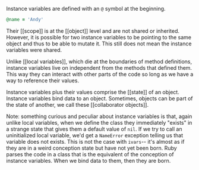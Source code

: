 Instance variables are defined with an `@` symbol at the beginning. 
```ruby
@name = 'Andy'
```
Their [[scope]] is at the [[object]] level and are not shared or inherited. However, it is possible for two instance variables to be pointing to the same object and thus to be able to mutate it. This still does not mean the instance variables were shared.

Unlike [[local variables]], which die at the boundaries of method definitions, instance variables live on independent from the methods that defined them. This way they can interact with other parts of the code so long as we have a way to reference their values. 

Instance variables plus their values comprise the [[state]] of an object. Instance variables bind data to an object. Sometimes, objects can be part of the state of another, we call these [[collaborator objects]]. 

Note: something curious and peculiar about instance variables is that, again unlike local variables, when we define the class they immediately "exists" in a strange state that gives them a default value of `nil`. If we try to call an uninitialized local variable, we'd get a `NameError` exception telling us that variable does not exists. This is not the case with `ivars`-- it's almost as if they are in a weird conception state but have not yet been born.  Ruby parses the code in a class that is the equivalent of the conception of instance variables. When we bind data to them, then they are born. 